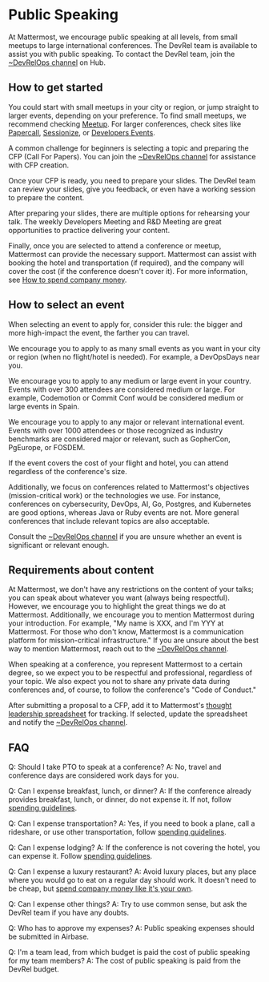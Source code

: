 # Public Speaking

At Mattermost, we encourage public speaking at all levels, from small meetups to large international conferences. The DevRel team is available to assist you with public speaking. To contact the DevRel team, join the [~DevRelOps channel](https://hub.mattermost.com/private-core/channels/devrelops) on Hub.

## How to get started

You could start with small meetups in your city or region, or jump straight to larger events, depending on your preference. To find small meetups, we recommend checking [Meetup](https://www.meetup.com/). For larger conferences, check sites like [Papercall](https://www.papercall.io/), [Sessionize](https://sessionize.com/), or [Developers Events](https://developers.events/).

A common challenge for beginners is selecting a topic and preparing the CFP (Call For Papers). You can join the [~DevRelOps channel](https://hub.mattermost.com/private-core/channels/devrelops) for assistance with CFP creation.

Once your CFP is ready, you need to prepare your slides. The DevRel team can review your slides, give you feedback, or even have a working session to prepare the content.

After preparing your slides, there are multiple options for rehearsing your talk. The weekly Developers Meeting and R&D Meeting are great opportunities to practice delivering your content.

Finally, once you are selected to attend a conference or meetup, Mattermost can provide the necessary support. Mattermost can assist with booking the hotel and transportation (if required), and the company will cover the cost (if the conference doesn't cover it). For more information, see [How to spend company money](https://handbook.mattermost.com/operations/finance/staff-member-expenses/how-to-spend-company-money).

## How to select an event

When selecting an event to apply for, consider this rule: the bigger and more high-impact the event, the farther you can travel.

We encourage you to apply to as many small events as you want in your city or region (when no flight/hotel is needed). For example, a DevOpsDays near you.

We encourage you to apply to any medium or large event in your country. Events with over 300 attendees are considered medium or large. For example, Codemotion or Commit Conf would be considered medium or large events in Spain.

We encourage you to apply to any major or relevant international event. Events with over 1000 attendees or those recognized as industry benchmarks are considered major or relevant, such as GopherCon, PgEurope, or FOSDEM.

If the event covers the cost of your flight and hotel, you can attend regardless of the conference's size.

Additionally, we focus on conferences related to Mattermost's objectives (mission-critical work) or the technologies we use. For instance, conferences on cybersecurity, DevOps, AI, Go, Postgres, and Kubernetes are good options, whereas Java or Ruby events are not. More general conferences that include relevant topics are also acceptable.

Consult the [~DevRelOps channel](https://hub.mattermost.com/private-core/channels/devrelops) if you are unsure whether an event is significant or relevant enough.

## Requirements about content

At Mattermost, we don't have any restrictions on the content of your talks; you can speak about whatever you want (always being respectful). However, we encourage you to highlight the great things we do at Mattermost. Additionally, we encourage you to mention Mattermost during your introduction. For example, "My name is XXX, and I'm YYY at Mattermost. For those who don't know, Mattermost is a communication platform for mission-critical infrastructure." If you are unsure about the best way to mention Mattermost, reach out to the [~DevRelOps channel](https://hub.mattermost.com/private-core/channels/devrelops).

When speaking at a conference, you represent Mattermost to a certain degree, so we expect you to be respectful and professional, regardless of your topic. We also expect you not to share any private data during conferences and, of course, to follow the conference's "Code of Conduct."

After submitting a proposal to a CFP, add it to Mattermost's [thought leadership spreadsheet](https://docs.google.com/spreadsheets/d/1peej--v7WhjU58J_Wv-OW_iutT_MqqsTMMZeBS5qIBc/edit?gid=891481386#gid=891481386) for tracking. If selected, update the spreadsheet and notify the [~DevRelOps channel](https://hub.mattermost.com/private-core/channels/devrelops).

## FAQ

Q: Should I take PTO to speak at a conference?
A: No, travel and conference days are considered work days for you.

Q: Can I expense breakfast, lunch, or dinner?
A: If the conference already provides breakfast, lunch, or dinner, do not expense it. If not, follow [spending guidelines](https://handbook.mattermost.com/operations/finance/staff-member-expenses/how-to-spend-company-money).

Q: Can I expense transportation?
A: Yes, if you need to book a plane, call a rideshare, or use other transportation, follow [spending guidelines](https://handbook.mattermost.com/operations/finance/staff-member-expenses/how-to-spend-company-money).

Q: Can I expense lodging?
A: If the conference is not covering the hotel, you can expense it. Follow [spending guidelines](https://handbook.mattermost.com/operations/finance/staff-member-expenses/how-to-spend-company-money).

Q: Can I expense a luxury restaurant?
A: Avoid luxury places, but any place where you would go to eat on a regular day should work. It doesn't need to be cheap, but [spend company money like it's your own](https://handbook.mattermost.com/operations/finance/staff-member-expenses/how-to-spend-company-money).

Q: Can I expense other things?
A: Try to use common sense, but ask the DevRel team if you have any doubts.

Q: Who has to approve my expenses?
A: Public speaking expenses should be submitted in Airbase.

Q: I'm a team lead, from which budget is paid the cost of public speaking for my team members?
A: The cost of public speaking is paid from the DevRel budget.
